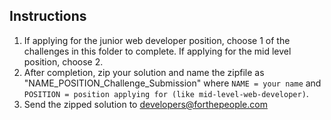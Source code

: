 ## Instructions
1. If applying for the junior web developer position, choose 1 of the challenges in this folder to complete. If applying for the mid level position, choose 2.
2. After completion, zip your solution and name the zipfile as "NAME_POSITION_Challenge_Submission" where `NAME = your name` and `POSITION = position applying for (like mid-level-web-developer)`.
3. Send the zipped solution to developers@forthepeople.com
